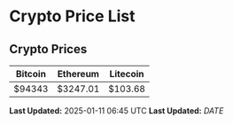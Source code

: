 # Crypto Price List

## Crypto Prices
| Bitcoin | Ethereum | Litecoin |
| ------- | -------- | -------- |
| $94343 | $3247.01 | $103.68 |
**Last Updated:** 2025-01-11 06:45 UTC
**Last Updated:** $DATE$
